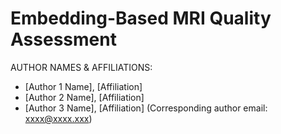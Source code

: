 # Embedding-Based MRI Quality Assessment

AUTHOR NAMES & AFFILIATIONS:
- [Author 1 Name], [Affiliation]
- [Author 2 Name], [Affiliation]
- [Author 3 Name], [Affiliation]
(Corresponding author email: xxxx@xxxx.xxx)